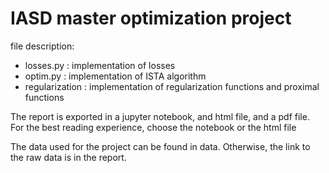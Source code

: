 # IASD master optimization project

file description:
- losses.py : implementation of losses
- optim.py : implementation of ISTA algorithm
- regularization : implementation of regularization functions and proximal functions

The report is exported in a jupyter notebook, and html file, and a pdf file. For the best reading experience, choose the notebook or the html file

The data used for the project can be found in data.
Otherwise, the link to the raw data is in the report.
